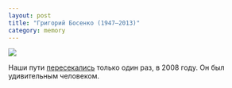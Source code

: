 ```yaml
---
layout: post
title: "Григорий Босенко (1947—2013)"
category: memory
---
```

![](https://ic.pics.livejournal.com/quillcraft/13449910/339992/339992_original.jpg)

Наши пути [пересекались](/event/2009/04/21/bosenko-masterclass) только один раз, в 2008 году. Он был удивительным человеком.
